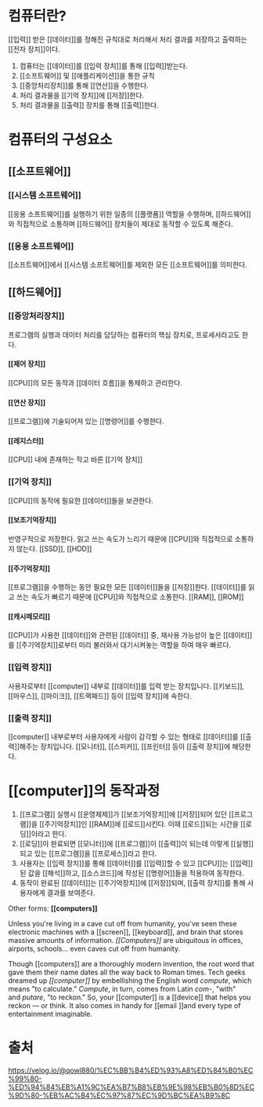 # 컴퓨터란?
[[입력]] 받은 [[데이터]]를 정해진 규칙대로 처리해서 처리 결과를 저장하고 출력하는 [[전자 장치]]이다.
1. 컴퓨터는 [[데이터]]를 [[입력 장치]]를 통해 [[입력]]받는다.
2. [[소프트웨어]] 및 [[애플리케이션]]을 통한 규칙
3. [[중앙처리장치]]를 통해 [[연산]]을 수행한다.
4. 처리 결과물을 [[기억 장치]]에 [[저장]]한다.
5. 처리 결과물을 [[출력]] 장치를 통해 [[출력]]한다.
# 컴퓨터의 구성요소
## [[소프트웨어]]
### [[시스템 소프트웨어]]
[[응용 소프트웨어]]를 실행하기 위한 일종의 [[플랫폼]] 역할을 수행하며, [[하드웨어]]와 직접적으로 소통하며 [[하드웨어]] 장치들이 제대로 동작할 수 있도록 해준다.
### [[응용 소프트웨어]]
[[소프트웨어]]에서 [[시스템 소프트웨어]]를 제외한 모든 [[소프트웨어]]를 의미한다.
## [[하드웨어]]
### [[중앙처리장치]]
프로그램의 실행과 데이터 처리를 담당하는 컴퓨터의 핵심 장치로, 프로세서라고도 한다.
#### [[제어 장치]]
[[CPU]]의 모든 동작과 [[데이터 흐름]]을 통제하고 관리한다.
#### [[연산 장치]]
[[프로그램]]에 기술되어져 있는 [[명령어]]를 수행한다.
#### [[레지스터]]
[[CPU]] 내에 존재하는 작고 바른 [[기억 장치]]
### [[기억 장치]]
[[CPU]]의 동작에 필요한 [[데이터]]들을 보관한다.
#### [[보조기억장치]]
반영구적으로 저장한다.
읽고 쓰는 속도가 느리기 때문에 [[CPU]]와 직접적으로 소통하지 않는다.
[[SSD]], [[HDD]]
#### [[주기억장치]]
[[프로그램]]을 수행하는 동안 필요한 모든 [[데이터]]들을 [[저장]]한다.
[[데이터]]를 읽고 쓰는 속도가 빠르기 때문에 [[CPU]]와 직접적으로 소통한다.
[[RAM]], [[ROM]]
#### [[캐시메모리]]
[[CPU]]가 사용한 [[데이터]]와 관련된 [[데이터]] 중, 재사용 가능성이 높은 [[데이터]]를 [[주기억장치]]로부터 미리 불러와서 대기시켜놓는 역할을 하여 매우 빠르다.
### [[입력 장치]]
사용자로부터 [[computer]] 내부로 [[데이터]]를 입력 받는 장치입니다.
[[키보드]], [[마우스]], [[마이크]], [[트랙패드]] 등이 [[입력 장치]]에 속한다.
### [[출력 장치]]
[[computer]] 내부로부터 사용자에게 사람이 감각할 수 있는 형태로 [[데이터]]를 [[출력]]해주는 장치입니다.
[[모니터]], [[스피커]], [[프린터]] 등이 [[출력 장치]]에 해당한다.
# [[computer]]의 동작과정
1. [[프로그램]] 실행시 [[운영체제]]가 [[보조기억장치]]에 [[저장]]되어 있던 [[프로그램]]을 [[주기억장치]]인 [[RAM]]에 [[로드]]시킨다. 이때 [[로드]]되는 시간을 [[로딩]]이라고 한다.
2. [[로딩]]이 완료되면 [[모니터]]에 [[프로그램]]이 [[출력]]이 되는데 이렇게 [[실행]]되고 있는 [[프로그램]]을 [[프로세스]]라고 한다.
3. 사용자는 [[입력 장치]]를 통해 [[데이터]]를 [[입력]]할 수 있고 [[CPU]]는 [[입력]]된 값을 [[해석]]하고, [[소스코드]]에 작성된 [[명령어]]들을 적용하여 동작한다.
4. 동작이 완료된 [[데이터]]는 [[주기억장치]]에 [[저장]]되며, [[출력 장치]]를 통해 사용자에게 결과를 보여준다.

Other forms: **[[computers]]**

Unless you're living in a cave cut off from humanity, you've seen these electronic machines with a [[screen]], [[keyboard]], and brain that stores massive amounts of information.
_[[Computers]]_ are ubiquitous in offices, airports, schools... even caves cut off from humanity.

Though [[computers]] are a thoroughly modern invention, the root word that gave them their name dates all the way back to Roman times.
Tech geeks dreamed up _[[computer]]_ by embellishing the English word _compute_, which means "to calculate." _Compute_, in turn, comes from Latin _com-_, "with" and _putare_, "to reckon." So, your [[computer]] is a [[device]] that helps you reckon — or think. It also comes in handy for [[email ]]and every type of entertainment imaginable.

# 출처
https://velog.io/@qowl880/%EC%BB%B4%ED%93%A8%ED%84%B0%EC%99%80-%ED%94%84%EB%A1%9C%EA%B7%B8%EB%9E%98%EB%B0%8D%EC%9D%80-%EB%AC%B4%EC%97%87%EC%9D%BC%EA%B9%8C